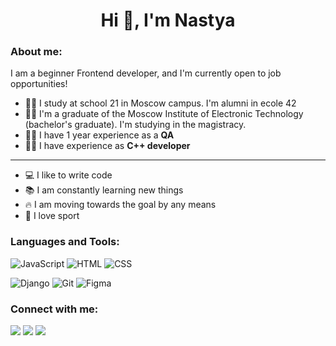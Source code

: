 <h1 align="center">Hi 👋, I'm Nastya</a></h1>

### About me:

I am a beginner Frontend developer, and I'm currently open to job opportunities!
- 👩‍🎓 I study at school 21 in Moscow campus. I'm alumni in ecole 42
- 👩‍🎓 I'm a graduate of the Moscow Institute of Electronic Technology (bachelor's graduate). I'm studying in the magistracy.
- 👩‍💼 I have 1 year experience as a **QA**
- 👩‍💼 I have experience as **C++ developer**
---

+ 💻 I like to write code
+ 📚 I am constantly learning new things
+ 🔥 I am moving towards the goal by any means
+ 🌴 I love sport

### Languages and Tools:

![JavaScript](https://img.shields.io/badge/JavaScript-F7DF1E?style=for-the-badge&logo=JavaScript&logoColor=black)
![HTML](https://img.shields.io/badge/HTML-E34F26?style=for-the-badge&logo=html5&logoColor=white)
![CSS](https://img.shields.io/badge/CSS-1572B6?style=for-the-badge&logo=css3&logoColor=white)

![Django](https://img.shields.io/badge/Django-000000?style=for-the-badge&logo=django&logoColor=white)
![Git](https://img.shields.io/badge/Git-F05032?style=for-the-badge&logo=git&logoColor=white)
![Figma](https://img.shields.io/badge/Figma-232f3e?style=for-the-badge&logo=figma&logoColor=F24E1E)

### Connect with me:

<a href="mailto:nastyadmm@gmail.com" target="_blank"><img src="https://img.shields.io/badge/Gmail-D14836?style=for-the-badge&logo=gmail&logoColor=white"></a>
<a href="https://vk.com/id297733194" target="_blank"><img src="https://img.shields.io/badge/VK-0A66C2?style=for-the-badge&logo=vkontakte&logoColor=white"></a>
<a href="https://t.me/nastia_makeeva" target="_blank"><img src="https://img.shields.io/badge/Telegram-35495E?style=for-the-badge&logo=Telegram&logoColor=blue"></a>
 
